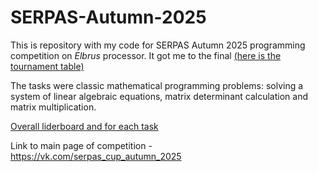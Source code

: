# SERPAS-Autumn-2025

This is repository with my code for SERPAS Autumn 2025 programming competition on *Elbrus* processor. It got me to the final [(here is the tournament table)](https://vk.com/wall-231862999_29)

The tasks were classic mathematical programming problems: solving a system of linear algebraic equations, matrix determinant calculation and matrix multiplication.

[Overall liderboard and for each task](https://vk.com/wall-231862999_24)

Link to main page of competition -
https://vk.com/serpas_cup_autumn_2025
